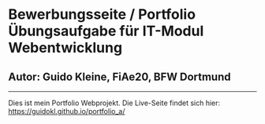 # Bewerbungsseite / Portfolio Übungsaufgabe für IT-Modul Webentwicklung
## Autor: Guido Kleine, FiAe20, BFW Dortmund
---
Dies ist mein Portfolio Webprojekt. 
Die Live-Seite findet sich hier: https://guidokl.github.io/portfolio_a/
